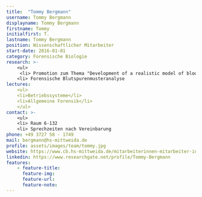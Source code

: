 ```yaml
---
title:  "Tommy Bergmann"
username: Tommy Bergmann
displayname: Tommy Bergmann
firstname: Tommy
initialfirst: T.
lastname: Tommy Bergmann
position: Wissenschaftlicher Mitarbeiter
start-date: 2016-01-01
category: Forensische Biologie
research: >-
    <ul>
     <li> Promotion zum Thema "Development of a realistic model of blood aging at the crime scene based on chromatographic and spectroscopic analysis"
    <li> Forensische Blutspurenmusteranalyse  
lectures: 
    <ul>
    <li>Betriebssysteme</li>
    <li>Allgemeine Forensik</li>
    </ul>
contact: >-
    <ul>
    <li> Raum 6-132
    <li> Sprechzeiten nach Vereinbarung
phone: +49 3727 58 - 1749
mail: bergmann@hs-mittweida.de  
profile: assets/images/team/tommy.jpg
website: https://www.cb.hs-mittweida.de/mitarbeiterinnen-mitarbeiter-in-ihren-fachgruppen/bergmann-tommy/
linkedin: https://www.researchgate.net/profile/Tommy-Bergmann
features:
    - feature-title: 
      feature-img: 
      feature-url: 
      feature-note: 
---
```

